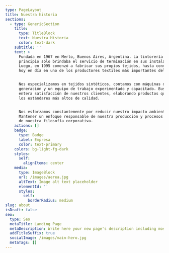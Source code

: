 ```yaml
---
type: PageLayout
title: Nuestra historia
sections:
  - type: GenericSection
    title:
      type: TitleBlock
      text: Nuestra Historia
      color: text-dark
    subtitle: ''
    text: >
      Fundada en 1967 en Merlo, Buenos Aires, Argentina. La tintorería en un
      principio solo brindaba el servicio de terminación en sus instalaciones.
      Luego, en 1995 comenzó a fabricar sus propios tejidos, hasta convertirse
      hoy en día en uno de los productores textiles más importantes del país.


      Nos especializamos en tejidos sintéticos, contamos con máquinas de última
      generación y un equipo de trabajo experimentado y capacitado. Buscamos la
      entera satisfacción de nuestros clientes, elaborando productos que cumplan
      los estándares más altos de calidad.


      Nos esforzamos constantemente por reducir nuestro impacto ambiental.
      Mantener un enfoque responsable de nuestra producción y procesos es parte
      de nuestra filosofía corporativa.
    actions: []
    badge:
      type: Badge
      label: Empresa
      color: text-primary
    colors: bg-light-fg-dark
    styles:
      self:
        alignItems: center
    media:
      type: ImageBlock
      url: /images/aerea.jpg
      altText: Image alt text placeholder
      elementId: ''
      styles:
        self:
          borderRadius: medium
slug: about
isDraft: false
seo:
  type: Seo
  metaTitle: Landing Page
  metaDescription: Write here your new page's description including most relevant keywords.
  addTitleSuffix: true
  socialImage: /images/main-hero.jpg
  metaTags: []
---
```

